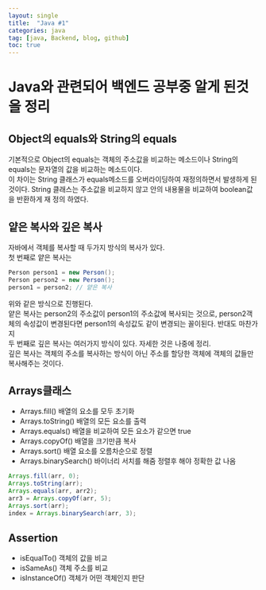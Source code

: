 ```yaml
---
layout: single
title:  "Java #1"
categories: java
tag: [java, Backend, blog, github]
toc: true
---
```


# Java와 관련되어 백엔드 공부중 알게 된것을 정리

## Object의 equals와 String의 equals
기본적으로 Object의 equals는 객체의 주소값을 비교하는 메소드이나 String의 equals는 문자열의 값을 비교하는 메소드이다.<br>
이 차이는 String 클래스가 equals메소드를 오버라이딩하여 재정의하면서 발생하게 된것이다. String 클래스는 주소값을 비교하지 않고 안의 내용물을 비교하여 boolean값을 반환하게 재 정의 하였다.<br>

## 얕은 복사와 깊은 복사
자바에서 객체를 복사할 때 두가지 방식의 복사가 있다.<br>
첫 번째로 얕은 복사는 
```java
Person person1 = new Person();
Person person2 = new Person();
person1 = person2; // 얕은 복사
```
위와 같은 방식으로 진행된다.<br>
얕은 복사는 person2의 주소값이 person1의 주소값에 복사되는 것으로, person2객체의 속성값이 변경된다면 person1의 속성값도 같이 변경되는 꼴이된다. 반대도 마찬가지
<br>
두 번째로 깊은 복사는 여러가지 방식이 있다. 자세한 것은 나중에 정리.<br>
깊은 복사는 객체의 주소를 복사하는 방식이 아닌 주소를 할당한 객체에 객체의 값들만 복사해주는 것이다.

## Arrays클래스
- Arrays.fill() 배열의 요소를 모두 초기화
- Arrays.toString() 배열의 모든 요소를 출력
- Arrays.equals() 배열을 비교하여 모든 요소가 같으면 true
- Arrays.copyOf() 배열을 크기만큼 복사
- Arrays.sort() 배열 요소를 오름차순으로 정렬
- Arrays.binarySearch() 바이너리 서치를 해줌 정렬후 해야 정확한 값 나옴
```java
Arrays.fill(arr, 0);
Arrays.toString(arr);
Arrays.equals(arr, arr2);
arr3 = Arrays.copyOf(arr, 5);
Arrays.sort(arr);
index = Arrays.binarySearch(arr, 3);
```

## Assertion
- isEqualTo() 객체의 값을 비교
- isSameAs() 객체 주소를 비교
- isInstanceOf() 객체가 어떤 객체인지 판단